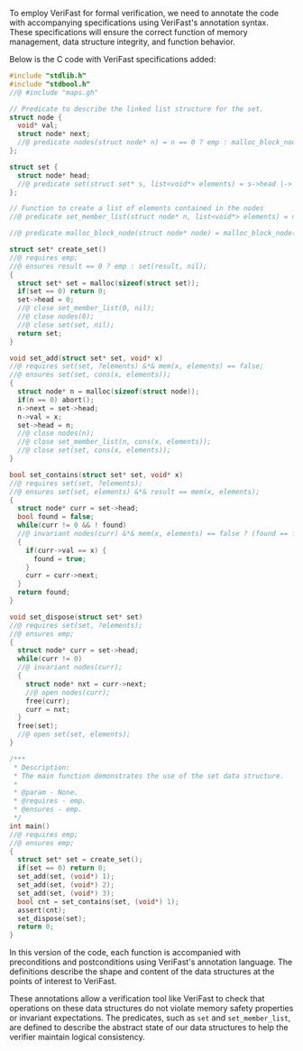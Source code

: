 To employ VeriFast for formal verification, we need to annotate the code with accompanying specifications using VeriFast's annotation syntax. These specifications will ensure the correct function of memory management, data structure integrity, and function behavior.

Below is the C code with VeriFast specifications added:

```c
#include "stdlib.h"
#include "stdbool.h"
//@ #include "maps.gh"

// Predicate to describe the linked list structure for the set.
struct node {
  void* val;
  struct node* next;
  //@ predicate nodes(struct node* n) = n == 0 ? emp : malloc_block_node(n) &*& n->val |-> ?v &*& n->next |-> ?next &*& nodes(next);
};

struct set {
  struct node* head;
  //@ predicate set(struct set* s, list<void*> elements) = s->head |-> ?h &*& malloc_block_set(s) &*& nodes(h) &*& set_member_list(h, elements);
};

// Function to create a list of elements contained in the nodes
//@ predicate set_member_list(struct node* n, list<void*> elements) = n == 0 ? elements == nil : nodes(n) &*& head(elements) == n->val &*& set_member_list(n->next, tail(elements));

//@ predicate malloc_block_node(struct node* node) = malloc_block_node(node);

struct set* create_set()
//@ requires emp;
//@ ensures result == 0 ? emp : set(result, nil);
{
  struct set* set = malloc(sizeof(struct set));
  if(set == 0) return 0;
  set->head = 0;
  //@ close set_member_list(0, nil);
  //@ close nodes(0);
  //@ close set(set, nil);
  return set;
}

void set_add(struct set* set, void* x)
//@ requires set(set, ?elements) &*& mem(x, elements) == false;
//@ ensures set(set, cons(x, elements));
{
  struct node* n = malloc(sizeof(struct node));
  if(n == 0) abort();
  n->next = set->head;
  n->val = x;
  set->head = n;
  //@ close nodes(n);
  //@ close set_member_list(n, cons(x, elements));
  //@ close set(set, cons(x, elements));
}

bool set_contains(struct set* set, void* x)
//@ requires set(set, ?elements);
//@ ensures set(set, elements) &*& result == mem(x, elements);
{
  struct node* curr = set->head;
  bool found = false;
  while(curr != 0 && ! found) 
  //@ invariant nodes(curr) &*& mem(x, elements) == false ? (found == false &*& nodes(curr) &*& !mem(x, elements)) : (found == true &*& nodes(curr));
  {
    if(curr->val == x) {
      found = true;
    }
    curr = curr->next;
  }
  return found;
}

void set_dispose(struct set* set)
//@ requires set(set, ?elements);
//@ ensures emp;
{
  struct node* curr = set->head;
  while(curr != 0) 
  //@ invariant nodes(curr);
  {
    struct node* nxt = curr->next;
    //@ open nodes(curr);
    free(curr);
    curr = nxt;
  }
  free(set);
  //@ open set(set, elements);
}

/***
 * Description:
 * The main function demonstrates the use of the set data structure.
 *
 * @param - None.
 * @requires - emp.
 * @ensures - emp.
 */
int main() 
//@ requires emp;
//@ ensures emp;
{
  struct set* set = create_set();
  if(set == 0) return 0;
  set_add(set, (void*) 1);
  set_add(set, (void*) 2);
  set_add(set, (void*) 3);
  bool cnt = set_contains(set, (void*) 1);
  assert(cnt);
  set_dispose(set);
  return 0;
}
```

In this version of the code, each function is accompanied with preconditions and postconditions using VeriFast's annotation language. The definitions describe the shape and content of the data structures at the points of interest to VeriFast. 

These annotations allow a verification tool like VeriFast to check that operations on these data structures do not violate memory safety properties or invariant expectations. The predicates, such as `set` and `set_member_list`, are defined to describe the abstract state of our data structures to help the verifier maintain logical consistency.
